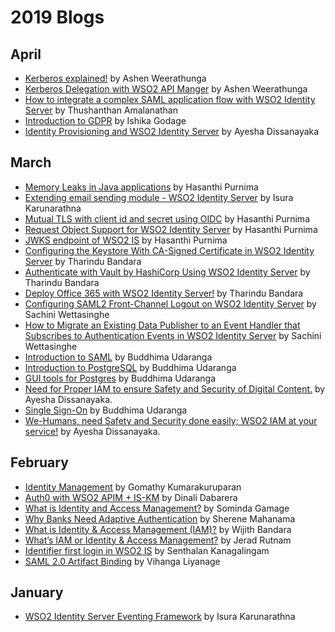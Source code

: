 
# 2019 Blogs

## April
* [Kerberos explained!](https://medium.com/@ashenweerathunga/kerberos-explained-3bc2ddb7b0eb) by Ashen Weerathunga
* [Kerberos Delegation with WSO2 API Manger](https://medium.com/@ashenweerathunga/kerberos-delegation-with-wso2-api-manger-de52b08085a8) by Ashen Weerathunga
* [How to integrate a complex SAML application flow with WSO2 Identity Server](https://medium.com/@thushaamal93/how-to-integrate-a-complex-saml-application-flow-with-wso2-identity-server-37040637f485) by Thushanthan Amalanathan
* [Introduction to GDPR](https://medium.com/@ishikagodage/introduction-to-gdpr-65be4a714152) by Ishika Godage
* [Identity Provisioning and WSO2 Identity Server](https://medium.com/@ayshsandu/identity-provisioning-and-wso2-identity-server-6b64225fa9f) by Ayesha Dissanayaka

## March
* [Memory Leaks in Java applications](https://medium.com/@hasanthipurnimadissanayake/memory-leaks-in-java-applications-89b9b0142d4) by Hasanthi Purnima
* [Extending email sending module - WSO2 Identity Server](https://medium.com/@isurakarunaratne/extending-email-sending-module-wso2-identity-server-7f9b1233d5c) by Isura Karunarathna
* [Mutual TLS with client id and secret using OIDC](https://medium.com/@hasanthipurnimadissanayake/mutual-tls-with-client-id-and-secret-using-oidc-b1ff19869d63) by Hasanthi Purnima
* [Request Object Support for WSO2 Identity Server](https://medium.com/@hasanthipurnimadissanayake/request-object-support-for-wso2-identity-server-e5769cdcf0b0) by Hasanthi Purnima
* [JWKS endpoint of WSO2 IS](https://medium.com/@hasanthipurnimadissanayake/jwks-endpoint-of-wso2-is-1e96bf10a124) by Hasanthi Purnima
* [Configuring the Keystore With CA-Signed Certificate in WSO2 Identity Server](https://medium.com/identity-unlocked/configuring-the-keystore-with-ca-signed-certificate-in-wso2-identity-server-238cbf98a15c) by Tharindu Bandara
* [Authenticate with Vault by HashiCorp Using WSO2 Identity Server](https://medium.com/identity-unlocked/authenticate-with-vault-by-hashicorp-using-wso2-identity-server-ba87f61444c2) by Tharindu Bandara
* [Deploy Office 365 with WSO2 Identity Server!](https://medium.com/identity-unlocked/deploy-office-365-with-wso2-identity-server-4978c721593e) by Tharindu Bandara
* [Configuring SAML2 Front-Channel Logout on WSO2 Identity Server](https://medium.com/@swettasinghe23/configuring-saml2-front-channel-logout-on-wso2-identity-server-13ce4cf3dc38) by Sachini Wettasinghe
* [How to Migrate an Existing Data Publisher to an Event Handler that Subscribes to Authentication Events in WSO2 Identity Server](https://medium.com/@swettasinghe23/how-to-migrate-an-existing-data-publisher-to-an-event-handler-that-subscribes-to-authentication-d716f05246f3) by Sachini Wettasinghe
* [Introduction to SAML](https://medium.com/@buddhimau/introduction-to-saml-dcb54f418a6e) by Buddhima Udaranga
* [Introduction to PostgreSQL](https://medium.com/@buddhimau/introduction-to-postgresql-71887c29982e) by Buddhima Udaranga
* [GUI tools for Postgres](https://medium.com/@buddhimau/gui-tools-for-postgres-a648099deda8) by Buddhima Udaranga
* [Need for Proper IAM to ensure Safety and Security of Digital Content.](https://medium.com/@ayshsandu/need-for-proper-iam-to-ensure-safety-and-security-of-digital-content-a58f10021e0a) by Ayesha Dissanayaka.
* [Single Sign-On](https://medium.com/@buddhimau/single-sign-on-ce864ba97622) by Buddhima Udaranga
* [We-Humans, need Safety and Security done easily; WSO2 IAM at your service!](https://medium.com/@ayshsandu/we-humans-need-safety-and-security-done-easily-wso2-iam-at-your-service-f45124a7d571) by Ayesha Dissanayaka.

## February
* [Identity Management](https://medium.com/@gomathy/identity-management-6c03b4571313) by Gomathy Kumarakuruparan
* [Auth0 with WSO2 APIM + IS-KM](https://medium.com/@gdrdabarera/auth0-with-wso2-apim-is-km-9d59149b4b09) by Dinali Dabarera
* [What is Identity and Access Management?](https://blog.usejournal.com/what-is-identity-and-access-management-a849d66a33f2) by Sominda Gamage
* [Why Banks Need Adaptive Authentication](https://medium.com/@Sher_M/why-banks-need-adaptive-authentication-cee2c4a95a9) by Sherene Mahanama
* [What is Identity & Access Management (IAM)?](https://medium.com/@wijithbandara/what-is-identity-access-management-iam-2437c06797bc) by Wijith Bandara
* [What’s IAM or Identity & Access Management?](https://medium.com/@jeradrutnam/whats-iam-or-identity-access-management-a12e756fe623) by Jerad Rutnam
* [Identifier first login in WSO2 IS](https://medium.com/@senthalan/identifier-first-login-in-wso2-is-2b4d24316113) by Senthalan Kanagalingam
* [SAML 2.0 Artifact Binding](https://everything1know.wordpress.com/2019/02/19/saml-2-0-artifact-binding/) by Vihanga Liyanage

## January
* [WSO2 Identity Server Eventing Framework](https://medium.com/@isurakarunaratne/wso2-identity-server-eventing-framework-32505bcc1600) by Isura Karunarathna
